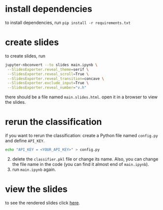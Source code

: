 # install dependencies
to install dependencies, run `pip install -r requirements.txt`

# create slides
to create slides, run
```bash
jupyter-nbconvert --to slides main.ipynb \
 --SlidesExporter.reveal_theme=serif \
 --SlidesExporter.reveal_scroll=True \
 --SlidesExporter.reveal_transition=concave \
 --SlidesExporter.exclude_input=True \
 --SlidesExporter.reveal_number="v.h"
```

there should be a file named `main.slides.html`. open it in a browser to view the slides.


# rerun the classification
if you want to rerun the classification:
create a Python file named `config.py` and define `API_KEY`.
```bash
echo "API_KEY = <YOUR_API_KEY>" > config.py
```
2. delete the `classifier.pkl` file or change its name. Also, you can change the file name in the code (you can find it almost end of `main.ipynb`).
3. run `main.ipynb` again.


# view the slides
to see the rendered slides click [here](https://kkasra12.github.io/act_visualization/main.slides.html#/).